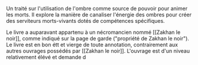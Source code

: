 Un traité sur l'utilisation de l'ombre comme source de pouvoir pour animer les morts. Il explore la manière de canaliser l'énergie des ombres pour créer des serviteurs morts-vivants dotés de compétences spécifiques.

Le livre a auparavant appartenu à un nécromancien nommé [[Zakhan le noir]], comme indiqué sur la page de garde ("propriété de Zakhan le noir"). Le livre est en bon étt et vierge de toute annotation, contrairement aux autres ouvrages possédés par [[Zakhan le noir]]. 
L'ouvrage est d'un niveau relativement élévé et demande d
